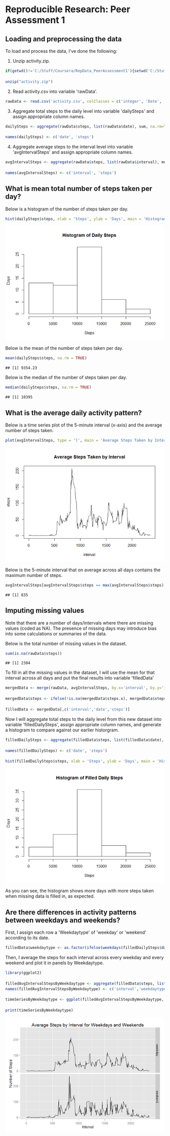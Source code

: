 # Reproducible Research: Peer Assessment 1

## Loading and preprocessing the data
To load and process the data, I've done the following:
1. Unzip activity.zip.

```r
if(getwd()!='C:/Stuff/Coursera/RepData_PeerAssessment1'){setwd('C:/Stuff/Coursera/RepData_PeerAssessment1')}

unzip("activity.zip")
```

2. Read activity.csv into variable 'rawData'.

```r
rawData <- read.csv('activity.csv', colClasses = c('integer', 'Date', 'integer'))
```

3. Aggregate total steps to the daily level into variable 'dailySteps' and assign appropriate column names.

```r
dailySteps <- aggregate(rawData$steps, list(rawData$date), sum, na.rm=TRUE)

names(dailySteps) <- c('date', 'steps')
```

4. Aggregate average steps to the interval level into variable 'avgIntervalSteps' and assign appropriate column names.

```r
avgIntervalSteps <- aggregate(rawData$steps, list(rawData$interval), mean, na.rm = TRUE)

names(avgIntervalSteps) <- c('interval', 'steps')
```


## What is mean total number of steps taken per day?
Below is a histogram of the number of steps taken per day.

```r
hist(dailySteps$steps, xlab = 'Steps', ylab = 'Days', main = 'Histogram of Daily Steps')
```

![](./PA1_template_files/figure-html/unnamed-chunk-5-1.png) 

Below is the mean of the number of steps taken per day.

```r
mean(dailySteps$steps, na.rm = TRUE)
```

```
## [1] 9354.23
```

Below is the median of the number of steps taken per day.

```r
median(dailySteps$steps, na.rm = TRUE)
```

```
## [1] 10395
```


## What is the average daily activity pattern?
Below is a time series plot of the 5-minute interval (x-axis) and the average number of steps taken.

```r
plot(avgIntervalSteps, type = 'l', main = 'Average Steps Taken by Interval')
```

![](./PA1_template_files/figure-html/unnamed-chunk-8-1.png) 

Below is the 5-minute interval that on average across all days contains the maximum number of steps.

```r
avgIntervalSteps[avgIntervalSteps$steps == max(avgIntervalSteps$steps),'interval']
```

```
## [1] 835
```


## Imputing missing values
Note that there are a number of days/intervals where there are missing values (coded as NA). The presence of missing days may introduce bias into some calculations or summaries of the data.

Below is the total number of missing values in the dataset.

```r
sum(is.na(rawData$steps))
```

```
## [1] 2304
```

To fill in all the missing values in the dataset, I will use the mean for that interval across all days and put the final results into variable 'filledData'

```r
mergedData <- merge(rawData, avgIntervalSteps, by.x='interval', by.y='interval')

mergedData$steps <- ifelse(!is.na(mergedData$steps.x), mergedData$steps.x, mergedData$steps.y)

filledData <- mergedData[,c('interval','date','steps')]
```

Now I will aggregate total steps to the daily level from this new dataset into variable 'filledDailySteps', assign appropriate column names, and generate a histogram to compare against our earlier historgram.

```r
filledDailySteps <- aggregate(filledData$steps, list(filledData$date), sum)

names(filledDailySteps) <- c('date', 'steps')

hist(filledDailySteps$steps, xlab = 'Steps', ylab = 'Days', main = 'Histogram of Filled Daily Steps')
```

![](./PA1_template_files/figure-html/unnamed-chunk-12-1.png) 

As you can see, the histogram shows more days with more steps taken when missing data is filled in, as expected.


## Are there differences in activity patterns between weekdays and weekends?
First, I assign each row a 'Weekdaytype' of 'weekday' or 'weekend' according to its date.

```r
filledData$weekdaytype <- as.factor(ifelse(weekdays(filledDailySteps$date) %in% c('Saturday','Sunday'), 'weekend', 'weekday'))
```

Then, I average the steps for each interval across every weekday and every weekend and plot it in panels by Weekdaytype.

```r
library(ggplot2)

filledAvgIntervalStepsByWeekdaytype <- aggregate(filledData$steps, list(filledData$interval, filledData$weekdaytype), mean)
names(filledAvgIntervalStepsByWeekdaytype) <- c('interval','weekdaytype','steps')

timeSeriesByWeekdaytype <- ggplot(filledAvgIntervalStepsByWeekdaytype, aes(interval, steps)) + geom_line() + facet_grid(weekdaytype ~ .) + labs(x = "Interval", y = "Number of Steps", title = "Average Steps by Interval for Weekdays and Weekends")

print(timeSeriesByWeekdaytype)
```

![](./PA1_template_files/figure-html/unnamed-chunk-14-1.png) 
